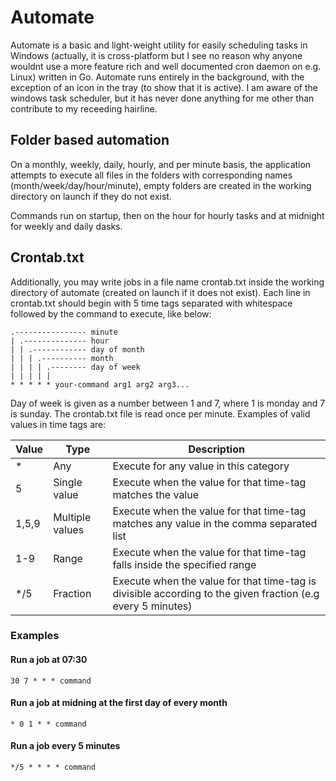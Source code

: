 # Automate

Automate is a basic and light-weight utility for easily scheduling tasks in Windows (actually, it is cross-platform but I see no reason why anyone wouldnt use a more feature rich and well documented cron daemon on e.g. Linux) written in Go. Automate runs entirely in the background, with the exception of an icon in the tray (to show that it is active). I am aware of the windows task scheduler, but it has never done anything for me other than contribute to my receeding hairline.

## Folder based automation

On a monthly, weekly, daily, hourly, and per minute basis, the application attempts to execute all files in the folders with corresponding names (month/week/day/hour/minute), empty folders are created in the working directory on launch if they do not exist.

Commands run on startup, then on the hour for hourly tasks and at midnight for weekly and daily dasks.

## Crontab.txt

Additionally, you may write jobs in a file name crontab.txt inside the working directory of automate (created on launch if it does not exist). Each line in crontab.txt should begin with 5 time tags separated with whitespace followed by the command to execute, like below:

```
.---------------- minute
| .-------------- hour
| | .------------ day of month
| | | .---------- month
| | | | .-------- day of week
| | | | |
* * * * * your-command arg1 arg2 arg3...
```

Day of week is given as a number between 1 and 7, where 1 is monday and 7 is sunday. The crontab.txt file is read once per minute. Examples of valid values in time tags are:

| Value | Type            | Description                                                                                                 |
|---    |---              |---                                                                                                          |
| *     | Any             | Execute for any value in this category                                                                      |
| 5     | Single value    | Execute when the value for that time-tag matches the value                                                  |
| 1,5,9 | Multiple values | Execute when the value for that time-tag matches any value in the comma separated list                      |
| 1-9   | Range           | Execute when the value for that time-tag falls inside the specified range                                   |
| */5   | Fraction        | Execute when the value for that time-tag is divisible according to the given fraction (e.g every 5 minutes) |

### Examples

#### Run a job at 07:30

```
30 7 * * * command
```

#### Run a job at midning at the first day of every month

```
* 0 1 * * command
```

#### Run a job every 5 minutes

```
*/5 * * * * command
```

